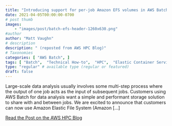 ```yaml
---
title: "Introducing support for per-job Amazon EFS volumes in AWS Batch"
date: 2021-04-05T00:00:00-0700
# post thumb
images:
    - "images/post/batch-efs-header-1260x630.png"
#author
author: "Matt Vaughn"
# description
description: " (reposted from AWS HPC Blog)"
# Taxonomies
categories: [ "AWS Batch", ]
tags: [ "Batch",  "Technical How-to",  "HPC",  "Elastic Container Service",  "Fargate",  "Elastic File System (EFS)",  "hpcblog", ]
type: "regular" # available type (regular or featured)
draft: false
---
```


Large-scale data analysis usually involves some multi-step process where the output of one job acts as the input of subsequent jobs. Customers using AWS Batch for data analysis want a simple and performant storage solution to share with and between jobs. We are excited to announce that customers can now use Amazon Elastic File System (Amazon […]

<a href="{{ url }}" class="btn btn-primary btn-lg active" role="button" aria-pressed="true" style="margin-top: 8px;">Read the Post on the AWS HPC Blog</a>